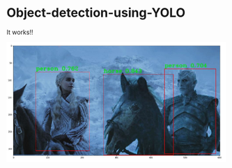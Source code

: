 # Object-detection-using-YOLO

It works!!

![alt text](https://github.com/deepankarkotnala/Object-detection-using-YOLO/blob/master/images/output_image.JPG)

